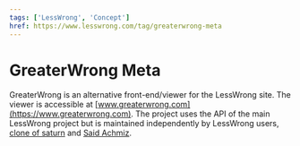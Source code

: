 ```yaml
---
tags: ['LessWrong', 'Concept']
href: https://www.lesswrong.com/tag/greaterwrong-meta
---
```


# GreaterWrong Meta
GreaterWrong is an alternative front-end/viewer for the LessWrong site. The viewer is accessible at [www.greaterwrong.com](https://www.greaterwrong.com). The project uses the API of the main LessWrong project but is maintained independently by LessWrong users, [clone of saturn](https://www.lessestwrong.com/users/clone-of-saturn) and [Said Achmiz](https://www.lessestwrong.com/users/saidachmiz).

